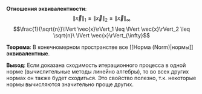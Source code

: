 **Отношения эквивалентности**:
$$\lVert \vec{x}\rVert_1 \geq \lVert \vec{x}\rVert_2 \geq \lVert \vec{x}\rVert_{\infty}$$$$\frac{1}{\sqrt{n}}\lVert \vec{x}\rVert_1 \leq \lVert \vec{x}\rVert_2 \leq \sqrt{n}\ \lVert \vec{x}\rVert_{\infty}$$

**Теорема**:
В конечномерном пространстве все [[Норма (Norm)|нормы]] **эквивалентные**.

**Вывод**:
Если доказана сходимость итерационного процесса в одной норме (вычислительные методы линейно алгебры), то во всех других нормах он также будет сходиться. Это свойство полезно, т.к. некоторые нормы вычисляются значительно проще других.